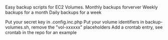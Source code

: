 Easy backup scripts for EC2 Volumes.
Monthly backups forverver
Weekly backups for a month
Daily backups for a week

Put your secret key in .config.inc.php
Put your volume identifiers in backup-volumes.sh, remove the "vol-xxxxxx" placeholders
Add a crontab entry, see crontab in the repo for an example
